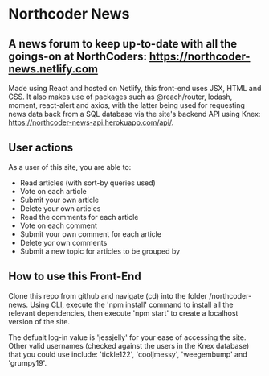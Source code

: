 # Northcoder News

## A news forum to keep up-to-date with all the goings-on at NorthCoders: https://northcoder-news.netlify.com

Made using React and hosted on Netlify, this front-end uses JSX, HTML and CSS. It also makes use of packages such as @reach/router, lodash, moment, react-alert and axios, with the latter being used for requesting news data back from a SQL database via the site's backend API using Knex: https://northcoder-news-api.herokuapp.com/api/.

## User actions

As a user of this site, you are able to:

- Read articles (with sort-by queries used)
- Vote on each article
- Submit your own article
- Delete your own articles
- Read the comments for each article
- Vote on each comment
- Submit your own comment for each article
- Delete yor own comments
- Submit a new topic for articles to be grouped by

## How to use this Front-End

Clone this repo from github and navigate (cd) into the folder /northcoder-news. Using CLI, execute the 'npm install' command to install all the relevant dependencies, then execute 'npm start' to create a localhost version of the site.

The defualt log-in value is 'jessjelly' for your ease of accessing the site. Other valid usernames (checked against the users in the Knex database) that you could use include: 'tickle122', 'cooljmessy', 'weegembump' and 'grumpy19'.
